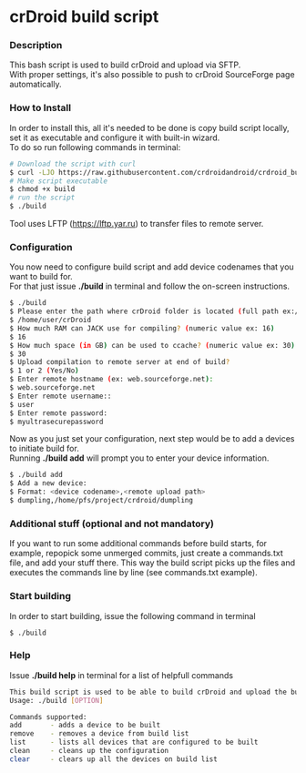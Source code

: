 # crDroid build script #

### Description ###

This bash script is used to build crDroid and upload via SFTP.  
With proper settings, it's also possible to push to crDroid SourceForge page automatically.

### How to Install

In order to install this, all it's needed to be done is copy build script locally, set it as executable and configure it with built-in wizard.  
To do so run following commands in terminal:

```bash
# Download the script with curl
$ curl -LJO https://raw.githubusercontent.com/crdroidandroid/crdroid_build/10.0/build
# Make script executable
$ chmod +x build
# run the script
$ ./build
```

Tool uses LFTP (https://lftp.yar.ru) to transfer files to remote server.

### Configuration

You now need to configure build script and add device codenames that you want to build for.  
For that just issue **./build** in terminal and follow the on-screen instructions.

```bash
$ ./build
$ Please enter the path where crDroid folder is located (full path ex:/home/<user>/crDroid)
$ /home/user/crDroid
$ How much RAM can JACK use for compiling? (numeric value ex: 16)
$ 16
$ How much space (in GB) can be used to ccache? (numeric value ex: 30)
$ 30
$ Upload compilation to remote server at end of build?
$ 1 or 2 (Yes/No)
$ Enter remote hostname (ex: web.sourceforge.net):
$ web.sourceforge.net
$ Enter remote username::
$ user
$ Enter remote password:
$ myultrasecurepassword
```

Now as you just set your configuration, next step would be to add a devices to initiate build for.  
Running **./build add** will prompt you to enter your device information.  

```bash
$ ./build add
$ Add a new device:
$ Format: <device codename>,<remote upload path>
$ dumpling,/home/pfs/project/crdroid/dumpling
```


### Additional stuff (optional and not mandatory)

If you want to run some additional commands before build starts, for example, repopick some unmerged commits, just create a commands.txt file, and add your stuff there.
This way the build script picks up the files and executes the commands line by line (see commands.txt example).

### Start building

In order to start building, issue the following command in terminal

    $ ./build

### Help

Issue **./build help** in terminal for a list of helpfull commands

```bash
This build script is used to be able to build crDroid and upload the builds to remote server
Usage: ./build [OPTION]

Commands supported:
add       - adds a device to be built
remove    - removes a device from build list
list      - lists all devices that are configured to be built
clean     - cleans up the configuration
clear     - clears up all the devices on build list
```
